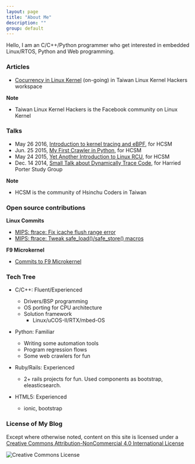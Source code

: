 ```yaml
---
layout: page
title: "About Me"
description: ""
group: default
---
```


Hello, I am an C/C++/Python programmer who get interested in embedded
Linux/RTOS, Python and Web programming.


### Articles

* [Cocurrency in Linux Kernel](https://twlinuxkernelhackers.hackpad.com/Concurrency-in-Linux-Kernel-JX3tiL7l2Uo)
  (on-going) in Taiwan Linux Kernel Hackers workspace

**Note**

  * Taiwan Linux Kernel Hackers is the Facebook community on Linux Kernel

### Talks

* May 26 2016, [Introduction to kernel tracing and eBPF](http://www.slideshare.net/vh21/meet-cutebetweenebpfandtracing),
  for HCSM
* Jun. 25 2015, [My First Crawler in Python](http://www.slideshare.net/vh21/my-firstcrawlerinpython),
  for HCSM
* May 24 2015, [Yet Another Introduction to Linux RCU](http://www.slideshare.net/vh21/yet-another-introduction-of-linux-rcu),
  for HCSM
* Dec. 14 2014, [Small Talk about Dynamically Trace Code](http://www.slideshare.net/vh21/trace-kernel-code-tips),
  for Harried Porter Study Group

**Note**

 * HCSM is the community of Hsinchu Coders in Taiwan

### Open source contributions
**Linux Commits**

* [MIPS: ftrace: Fix icache flush range error](http://patchwork.linux-mips.org/patch/6586/)
* [MIPS: ftrace: Tweak safe_load()/safe_store() macros](http://patchwork.linux-mips.org/patch/6585/)

**F9 Microkernel**

* [Commits to F9 Microkernel](https://github.com/f9micro/f9-kernel/commits?author=vh21)

### Tech Tree

* C/C++: Fluent/Experienced
  * Drivers/BSP programming
  * OS porting for CPU architecture
  * Solution framework
    * Linux/uCOS-II/RTX/mbed-OS

* Python: Familiar
  * Writing some automation tools
  * Program regression flows
  * Some web crawlers for fun

* Ruby/Rails: Experienced
  * 2+ rails projects for fun. Used components as bootstrap, eleasticsearch.

* HTML5: Experienced
  * ionic, bootstrap

### License of My Blog
Except where otherwise noted, content on this site is licensed under a
[Creative Commons Attribution-NonCommercial 4.0 International License](http://creativecommons.org/licenses/by-nc/4.0/)
<div class="license" class="text-center">
  <img alt="Creative Commons License" style="border-width:0" src="http://i.creativecommons.org/l/by-nc/4.0/88x31.png" /><br>
</div>

